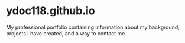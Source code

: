 # ydoc118.github.io

My professional portfolio containing information about my background, projects I have created, and a way to contact me.
